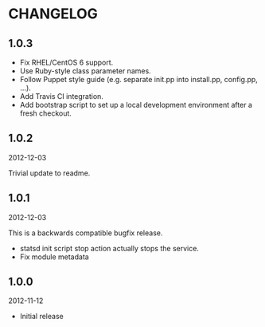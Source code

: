 CHANGELOG
=========

1.0.3
----

* Fix RHEL/CentOS 6 support.
* Use Ruby-style class parameter names.
* Follow Puppet style guide (e.g. separate init.pp into install.pp, config.pp, ...).
* Add Travis CI integration.
* Add bootstrap script to set up a local development environment after a fresh checkout.


1.0.2
-----

2012-12-03

Trivial update to readme.


1.0.1
-----

2012-12-03

This is a backwards compatible bugfix release.

  * statsd init script stop action actually stops the service.
  * Fix module metadata


1.0.0
-----

2012-11-12

  * Initial release
